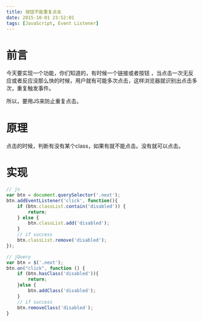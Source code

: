 ```yaml
---
title: 按钮不能重复点击
date: 2015-10-01 23:52:01
tags: [JavaScript, Event Listener]
---
```


# 前言

今天要实现一个功能，你们知道的，有时候一个链接或者按钮 ，当点击一次无反应或者反应没那么快的时候，用户就有可能多次点击，这样浏览器就识别出点击多次，重复触发事件。

所以，要用JS来防止重复点击。


<!--more-->

# 原理

点击的时候，判断有没有某个class，如果有就不能点击。没有就可以点击。





# 实现
```js
// js
var btn = document.querySelector('.next');
btn.addEventListener('click', function(){
	if (btn.classList.contain('disabled')) {
		return;
	} else {
		btn.classList.add('disabled');
	}
	// if success
	btn.classList.remove('disabled');
});

// jQuery
var btn = $('.next');
btn.on("click", function () {
	if (btn.hasClass('disabled')){
		return;
	}else {
		btn.addClass('disabled');
	}
	// if success
	btn.removeClass('disabled');
}
```

